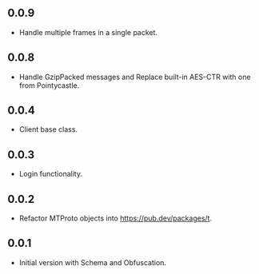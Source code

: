 ## 0.0.9

- Handle multiple frames in a single packet.

## 0.0.8

- Handle GzipPacked messages and Replace built-in AES-CTR with one from Pointycastle.

## 0.0.4

- Client base class.

## 0.0.3

- Login functionality.

## 0.0.2

- Refactor MTProto objects into https://pub.dev/packages/t.

## 0.0.1

- Initial version with Schema and Obfuscation.
